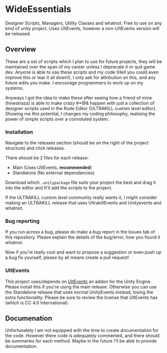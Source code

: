 # WideEssentials
Designer Scripts, Managers, Utility Classes and whatnot. Free to use on any kind of unity project. Uses UltEvents, however a non-UltEvents version will be released.

## Overview

These are a set of scripts which I plan to use for future projects, they will be maintained over the span of my career unless I deprecate it or quit game dev. Anyone is able to use these scripts and my code (Hell you could even improve this or tear it all down!), I only ask for attribution on this, and any future edits you make. I encourage programmers to work up on my systems.

Anyways I got the idea to make these after seeing how a friend of mine (hinestraza) is able to make crazy #*@& happen with just a collection of designer scripts used in the Rude Editor (ULTRAKILL custom level editor). Showing me this potential, I changes my coding philosophy, realising the power of simple scripts over a convoluted system. 

### Installation

Navigate to the releases section (should be on the right of the project structure) and click releases.

There should be 2 files for each release:
- Main (Uses UltEvents, **recommended**)
- Standalone (No external dependancies)

Download which `.unitypackage` file suits your project the best and drag it into the editor and It'll add the scripts to the project.

If the ULTRAKILL custom level community really wants it, I might consider making an ULTRAKILL release that uses UltrakillEvents and Unityevents and whatnot.

### Bug reporting
If you run across a bug, please do make a bug report in the Issues tab of this repository. Please explain the details of the bug/error, how you found it whatnot.

Now if you're really cool and want to propose a suggestion or even push up a bug fix yourself, please by all means create a pull request!

### UltEvents

This project uses/depends on [UltEvents](https://kybernetik.com.au/ultevents) an addon for the Unity Engine. Please install this if you're using the main release. Otherwise you can use the Standalone release that uses normal UnityEvents instead, losing the extra functionality. Please be sure to review the license that UltEvents has (which is CC 4.0 International).

## Documenation

Unfortunately I am not equipped with the time to create documentation for the code. However there code is adequately commented, and there should be summaries for each method. Maybe in the future I'll be able to provide documentation.
